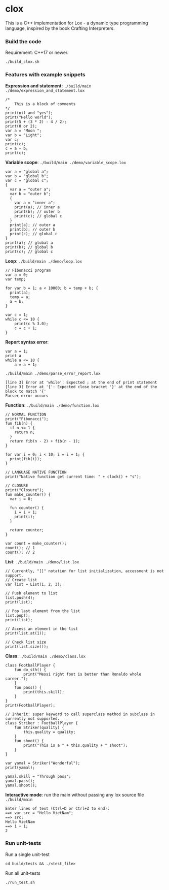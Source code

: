# clox

This is a C++ implementation for Lox - a dynamic type programming language, inspired by the book Crafting Interpreters.

### Build the code

Requirement: C++17 or newer.

```
./build_clox.sh
```

### Features with example snippets

**Expression and statement**: `./build/main ./demo/expression_and_statement.lox`

```
/*
    This is a block of comments
*/
print(nil and "yes");
print("Hello world");
print(5 + (3 * 2) - 4 / 2);
print(0 or 2);
var a = "Moon ";
var b = "Light";
var c;
print(c);
c = a + b;
print(c);
```

**Variable scope**: `./build/main ./demo/variable_scope.lox`

```
var a = "global a";
var b = "global b";
var c = "global c";
{
  var a = "outer a";
  var b = "outer b";
  {
    var a = "inner a";
    print(a); // inner a
    print(b); // outer b
    print(c); // global c
  }
  print(a); // outer a
  print(b); // outer b
  print(c); // global c
}
print(a); // global a
print(b); // global b
print(c); // global c
```

**Loop**: `./build/main ./demo/loop.lox`

```
// Fibonacci program
var a = 0;
var temp;

for var b = 1; a < 10000; b = temp + b; {
  print(a);
  temp = a;
  a = b;
}

var c = 1;
while c <= 10 {
    print(c % 3.0);
    c = c + 1;
}
```

**Report syntax error**:

```
var a = 1;
print a
while a <= 10 {
    a = a + 1;
```

`./build/main ./demo/parse_error_report.lox`

```
[line 3] Error at 'while': Expected ; at the end of print statement
[line 3] Error at '{': Expected close bracket '}' at the end of the block to match '{'
Parser error occurs
```

**Function**: `./build/main ./demo/function.lox`

```
// NORMAL FUNCTION
print("Fibonacci");
fun fib(n) {
  if n <= 1 {
    return n;
  }
  return fib(n - 2) + fib(n - 1);
}

for var i = 0; i < 10; i = i + 1; {
  print(fib(i));
}

// LANGUAGE NATIVE FUNCTION
print("Native function get current time: " + clock() + "s");

// CLOSURE
print("Closure");
fun make_counter() {
  var i = 0;

  fun counter() {
    i = i + 1;
    print(i);
  }

  return counter;
}

var count = make_counter();
count(); // 1
count(); // 2
```

**List**: `./build/main ./demo/list.lox`

```
// Currently, "[]" notation for list initialization, accessment is not support.
// Create list
var list = List(1, 2, 3);

// Push element to list
list.push(4);
print(list);

// Pop last element from the list
list.pop();
print(list);

// Access an element in the list
print(list.at(1));

// Check list size
print(list.size());
```

**Class**: `./build/main ./demo/class.lox`

```
class FootballPlayer {
    fun do_sth() {
        print("Messi right foot is better than Ronaldo whole career.");
    }
    fun pass() {
        print(this.skill);
    }
}
print(FootballPlayer);

// Inherit: super keyword to call superclass method in subclass in currently not supported.
class Striker : FootballPlayer {
    fun Striker(quality) {
        this.quality = quality;
    }
    fun shoot() {
        print("This is a " + this.quality + " shoot");
    }
}

var yamal = Striker("Wonderful");
print(yamal);

yamal.skill = "Through pass";
yamal.pass();
yamal.shoot();
```

**Interactive mode**: run the main without passing any lox source file `./build/main`

```
Enter lines of text (Ctrl+D or Ctrl+Z to end):
==> var src = "Hello VietNam";
==> src;
Hello VietNam
==> 1 + 1;
2
```

### Run unit-tests

Run a single unit-test

```
cd build/tests && ./<test_file>
```

Run all unit-tests

```
./run_test.sh
```

